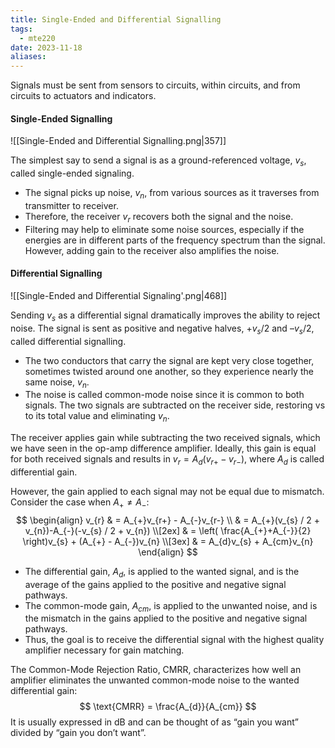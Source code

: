 ```yaml
---
title: Single-Ended and Differential Signalling
tags:
  - mte220
date: 2023-11-18
aliases:
---
```

Signals must be sent from sensors to circuits, within circuits, and from circuits to actuators and indicators. 

#### Single-Ended Signalling
![[Single-Ended and Differential Signalling.png|357]]

The simplest say to send a signal is as a ground-referenced voltage, $v_{s}$, called single-ended signaling. 
- The signal picks up noise, $v_{n}$, from various sources as it traverses from transmitter to receiver. 
- Therefore, the receiver $v_{r}$ recovers both the signal and the noise. 
- Filtering may help to eliminate some noise sources, especially if the energies are in different parts of the frequency spectrum than the signal. However, adding gain to the receiver also amplifies the noise.

#### Differential Signalling
![[Single-Ended and Differential Signaling'.png|468]]

Sending $v_{s}$ as a differential signal dramatically improves the ability to reject noise. The signal is sent as positive and negative halves, $+v_{s}/2$ and $–v_{s}/2$, called differential signalling. 
- The two conductors that carry the signal are kept very close together, sometimes twisted around one another, so they experience nearly the same noise, $v_{n}$. 
- The noise is called common-mode noise since it is common to both signals. The two signals are subtracted on the receiver side, restoring vs to its total value and eliminating $v_{n}$.

The receiver applies gain while subtracting the two received signals, which we have seen in the op-amp difference amplifier. Ideally, this gain is equal for both received signals and results in $v_{r}=A_{d}(v_{r+}-v_{r-})$, where $A_{d}$ is called differential gain. 

However, the gain applied to each signal may not be equal due to mismatch. Consider the case when $A_{+}\neq A_{-}$:
$$
\begin{align}
v_{r}  & = A_{+}v_{r+} - A_{-}v_{r-} \\
	 & = A_{+}(v_{s} / 2 + v_{n})-A_{-}(-v_{s} / 2 + v_{n}) \\[2ex] 
	 & = \left( \frac{A_{+}+A_{-}}{2} \right)v_{s} + (A_{+} - A_{-})v_{n} \\[3ex] 
	 & = A_{d}v_{s} + A_{cm}v_{n}
\end{align}
$$

- The differential gain, $A_{d}$, is applied to the wanted signal, and is the average of the gains applied to the positive and negative signal pathways. 
- The common-mode gain, $A_{cm}$, is applied to the unwanted noise, and is the mismatch in the gains applied to the positive and negative signal pathways. 
- Thus, the goal is to receive the differential signal with the highest quality amplifier necessary for gain matching.

The Common-Mode Rejection Ratio, CMRR, characterizes how well an amplifier eliminates the unwanted common-mode noise to the wanted differential gain:
$$
\text{CMRR} = \frac{A_{d}}{A_{cm}}
$$
It is usually expressed in dB and can be thought of as “gain you want” divided by “gain you don’t want”.